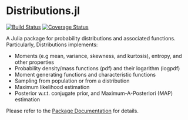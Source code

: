 Distributions.jl
================

[![Build Status](https://travis-ci.org/JuliaStats/Distributions.jl.svg?branch=master)](https://travis-ci.org/JuliaStats/Distributions.jl)
[![Coverage Status](https://coveralls.io/repos/JuliaStats/Distributions.jl/badge.png?branch=master)](https://coveralls.io/r/JuliaStats/Distributions.jl?branch=master)

A Julia package for probability distributions and associated functions. Particularly, Distributions implements:

* Moments (e.g mean, variance, skewness, and kurtosis), entropy, and other properties
* Probability density/mass functions (pdf) and their logarithm (logpdf)
* Moment generating functions and characteristic functions
* Sampling from population or from a distribution
* Maximum likelihood estimation
* Posterior w.r.t. conjugate prior, and Maximum-A-Posteriori (MAP) estimation

Please refer to the [Package Documentation](http://distributionsjl.readthedocs.org/en/latest/) for details. 
